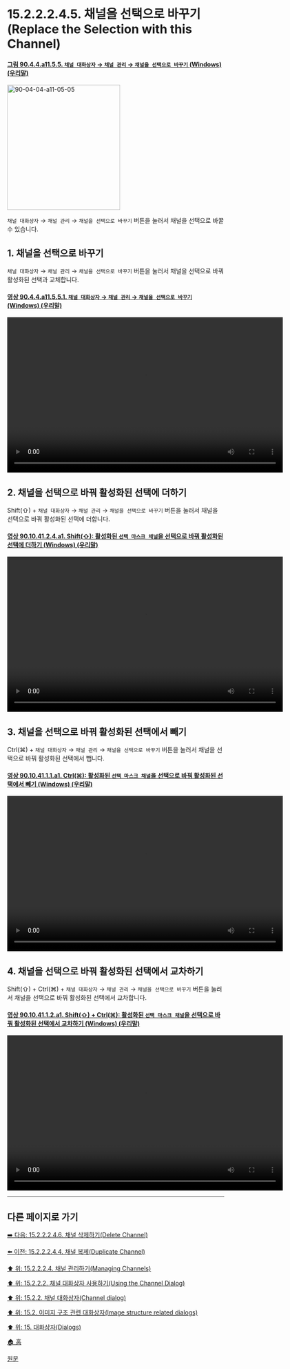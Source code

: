# 15.2.2.2.4.5. 채널을 선택으로 바꾸기(Replace the Selection with this Channel)

<a id="90-04-04-a11-05-05"></a>

#### [그림 90.4.4.a11.5.5. `채널 대화상자` → `채널 관리` → `채널을 선택으로 바꾸기` (Windows) (우리말)](./90-04-04-channels.md#90-04-04-a11-05-05)
<img width="262" height="290" alt="90-04-04-a11-05-05" src="https://github.com/wonder13662/gimp/assets/15767104/4924f148-1351-4901-a9c2-25581f332149" />

`채널 대화상자` → `채널 관리` → `채널을 선택으로 바꾸기` 버튼을 눌러서 채널을 선택으로 바꿀 수 있습니다.

<a id="15-02-02-02-04-05-s1"></a>

## 1. 채널을 선택으로 바꾸기
`채널 대화상자` → `채널 관리` → `채널을 선택으로 바꾸기` 버튼을 눌러서 채널을 선택으로 바꿔 활성화된 선택과 교체합니다.

<a id="90-04-04-a11-05-05-01"></a>

#### [영상 90.4.4.a11.5.5.1. `채널 대화상자` → `채널 관리` → `채널을 선택으로 바꾸기` (Windows) (우리말)](./90-04-04-channels.md#90-04-04-a11-05-05-01)
<video controls="controls" width="640" height="360" src="https://github.com/wonder13662/gimp/assets/15767104/1aed3a5f-ebd2-424e-a999-1ea0d5e4ede3"></video>

<a id="15-02-02-02-04-05-s2"></a>

## 2. 채널을 선택으로 바꿔 활성화된 선택에 더하기
Shift(⇧) + `채널 대화상자` → `채널 관리` → `채널을 선택으로 바꾸기` 버튼을 눌러서 채널을 선택으로 바꿔 활성화된 선택에 더합니다.

<a id="90-10-41-02-04-a1"></a>

#### [영상 90.10.41.2.4.a1. Shift(⇧): 활성화된 `선택 마스크 채널`을 선택으로 바꿔 활성화된 선택에 더하기 (Windows) (우리말)](./90-10-41-02-04-transform_channel_to_adding_selection.md#90-10-41-02-04-a1)
<video controls="controls" width="640" height="360" src="https://github.com/wonder13662/gimp/assets/15767104/f6608867-b31b-4a24-a96f-87e1ef5b17d0"></video>

<a id="15-02-02-02-04-05-s3"></a>

## 3. 채널을 선택으로 바꿔 활성화된 선택에서 빼기
Ctrl(⌘) + `채널 대화상자` → `채널 관리` → `채널을 선택으로 바꾸기` 버튼을 눌러서 채널을 선택으로 바꿔 활성화된 선택에서 뺍니다.

<a id="90-10-41-01-01-a1"></a>

#### [영상 90.10.41.1.1.a1. Ctrl(⌘): 활성화된 `선택 마스크 채널`을 선택으로 바꿔 활성화된 선택에서 빼기 (Windows) (우리말)](./90-10-41-01-01-transform_channel_to_subtracting_selection.md#90-10-41-01-01-a1)
<video controls="controls" width="640" height="360" src="https://github.com/wonder13662/gimp/assets/15767104/d9a8eef6-f49a-42dc-b74a-c5a37a8d784b"></video>

<a id="15-02-02-02-04-05-s4"></a>

## 4. 채널을 선택으로 바꿔 활성화된 선택에서 교차하기
Shift(⇧) + Ctrl(⌘) + `채널 대화상자` → `채널 관리` → `채널을 선택으로 바꾸기` 버튼을 눌러서 채널을 선택으로 바꿔 활성화된 선택에서 교차합니다.

<a id="90-10-41-01-02-a1"></a>

#### [영상 90.10.41.1.2.a1. Shift(⇧) + Ctrl(⌘): 활성화된 `선택 마스크 채널`을 선택으로 바꿔 활성화된 선택에서 교차하기 (Windows) (우리말)](./90-10-41-01-02-transform_channel_to_interasecting_selection.md#90-10-41-01-02-a1)
<video controls="controls" width="640" height="360" src="https://github.com/wonder13662/gimp/assets/15767104/b15964b1-0827-48f7-b514-c9c93aab3d72"></video>

***

## 다른 페이지로 가기

[➡️ 다음: 15.2.2.2.4.6. 채널 삭제하기(Delete Channel)](./15-02-02-02-04-06-delete_channel.md)

[⬅️ 이전: 15.2.2.2.4.4. 채널 복제(Duplicate Channel)](./15-02-02-02-04-04-duplicate_channel.md)

[⬆️ 위: 15.2.2.2.4. 채널 관리하기(Managing Channels)](./15-02-02-02-04-00-managing_channels.md)

[⬆️ 위: 15.2.2.2. 채널 대화상자 사용하기(Using the Channel Dialog)](./15-02-02-02-00-using_the_channel_dialog.md)

[⬆️ 위: 15.2.2. 채널 대화상자(Channel dialog)](./15-02-02-00-channel_dialog.md)

[⬆️ 위: 15.2. 이미지 구조 관련 대화상자(Image structure related dialogs)](./15-02-00-image-structure-related-dialogs.md)

[⬆️ 위: 15. 대화상자(Dialogs)](./15-00-dialogs.md)

[🏠 홈](./00-home.md)

[원문](https://docs.gimp.org/2.10/ko/gimp-channel-dialog.html#gimp-channel-selection-replace)